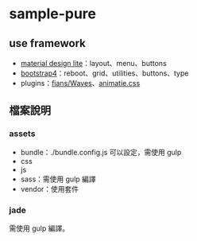 # sample-pure

## use framework
 - [material design lite](https://getmdl.io/)：layout、menu、buttons
 - [bootstrap4](http://v4-alpha.getbootstrap.com/)：reboot、grid、utilities、buttons、type
 - plugins：[fians/Waves](https://github.com/fians/Waves)、[animatie.css](https://daneden.github.io/animate.css/)

## 檔案說明

### assets
 - bundle：./bundle.config.js 可以設定，需使用 gulp
 - css
 - js
 - sass：需使用 gulp 編譯
 - vendor：使用套件

### jade
需使用 gulp 編譯。